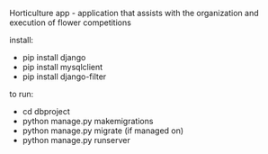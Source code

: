Horticulture app - application that assists with the organization and execution of flower competitions

install:
- pip install django 
- pip install mysqlclient
- pip install django-filter

to run:
- cd dbproject
- python manage.py makemigrations
- python manage.py migrate (if managed on)
- python manage.py runserver 